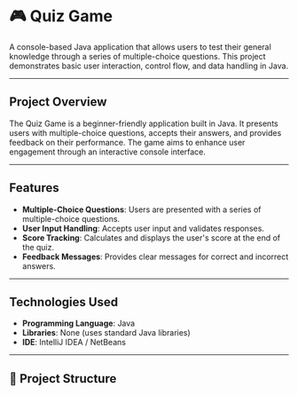 # 🎮 Quiz Game

A console-based Java application that allows users to test their general knowledge through a series of multiple-choice questions. This project demonstrates basic user interaction, control flow, and data handling in Java.

---

## Project Overview

The Quiz Game is a beginner-friendly application built in Java. It presents users with multiple-choice questions, accepts their answers, and provides feedback on their performance. The game aims to enhance user engagement through an interactive console interface.

---

## Features

- **Multiple-Choice Questions**: Users are presented with a series of multiple-choice questions.
- **User Input Handling**: Accepts user input and validates responses.
- **Score Tracking**: Calculates and displays the user's score at the end of the quiz.
- **Feedback Messages**: Provides clear messages for correct and incorrect answers.

---

## Technologies Used

- **Programming Language**: Java
- **Libraries**: None (uses standard Java libraries)
- **IDE**: IntelliJ IDEA / NetBeans

---

## 📂 Project Structure

